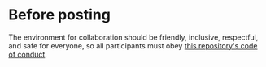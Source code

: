 # Before posting

The environment for collaboration should be friendly, inclusive, respectful, and safe for everyone, so all participants must obey [this repository's code of conduct](https://github.com/wlandau/drake-examples/blob/master/CONDUCT.md).
